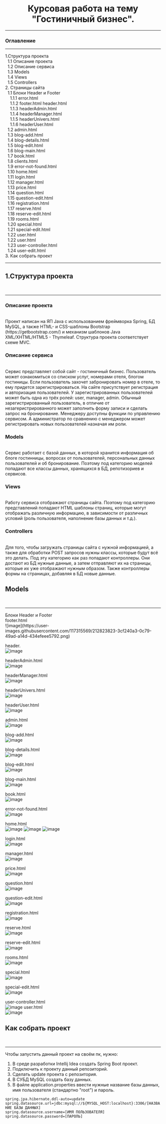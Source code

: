 <h1 align="center">Курсовая работа на тему "Гостиничный бизнес".</h1>
<hr>
<h3> Оглавление </h3>
<hr>
1.Структура проекта<br>
&nbsp;&nbsp;1.1 Описание проекта<br>
&nbsp;&nbsp;1.2 Описание сервиса<br>
&nbsp;&nbsp;1.3 Models<br>
&nbsp;&nbsp;1.4 Views<br>
&nbsp;&nbsp;1.5 Controllers<br>
2. Страницы сайта<br>
&nbsp;&nbsp;1.1 Блоки Header и Footer<br>
&nbsp;&nbsp;&nbsp;&nbsp;1.1.1 error.html <br>
&nbsp;&nbsp;&nbsp;&nbsp;1.1.2 footer.html header.html<br>
&nbsp;&nbsp;&nbsp;&nbsp;1.1.3 headerAdmin.html<br>
&nbsp;&nbsp;&nbsp;&nbsp;1.1.4 headerManager.html<br>
&nbsp;&nbsp;&nbsp;&nbsp;1.1.5 headerUnivers.html<br>
&nbsp;&nbsp;&nbsp;&nbsp;1.1.6 headerUser.html <br>
&nbsp;&nbsp;1.2 admin.html<br>
&nbsp;&nbsp;1.3 blog-add.html<br>
&nbsp;&nbsp;1.4 blog-details.html<br>
&nbsp;&nbsp;1.5 blog-edit.html<br>
&nbsp;&nbsp;1.6 blog-main.html<br>
&nbsp;&nbsp;1.7 book.html<br>
&nbsp;&nbsp;1.8 clients.html<br>
&nbsp;&nbsp;1.9 error-not-found.html <br>
&nbsp;&nbsp;1.10 home.html <br>
&nbsp;&nbsp;1.11 login.html<br>
&nbsp;&nbsp;1.12 manager.html<br>
&nbsp;&nbsp;1.13 price.html<br>
&nbsp;&nbsp;1.14 question.html<br>
&nbsp;&nbsp;1.15 question-edit.html<br>
&nbsp;&nbsp;1.16 registration.html<br>
&nbsp;&nbsp;1.17 reserve.html<br>
&nbsp;&nbsp;1.18 reserve-edit.html<br>
&nbsp;&nbsp;1.19 rooms.html<br>
&nbsp;&nbsp;1.20 special.html<br>
&nbsp;&nbsp;1.21 special-edit.html<br>
&nbsp;&nbsp;1.22 user.html<br>
&nbsp;&nbsp;1.22 user.html<br>
&nbsp;&nbsp;1.23 user-controller.html<br>
&nbsp;&nbsp;1.24 user-edit.html<br>
3. Как собрать проект<br>
<hr>
<h2> 1.Структура проекта</h2><br>
<hr>
<h3>Описание проекта</h3><br>
Проект написан на ЯП Java с использованием фреймворка Spring, БД MySQL, а также
HTML- и CSS-шаблоны Bootstrap (https://getbootstrap.com/) и
механизм шаблонов Java XML/XHTML/HTML5 - Thymeleaf. Структура проекта соответствует схеме MVC. 
<h3>Описание сервиса</h3><br>
<div>Сервис представляет собой сайт - гостиничный бизнес. Пользователь может ознакомиться со списком услуг, номерами отеля, блогом гостиницы. Eсли пользователь захочет забронировать номер в отеле, то ему придется зарегистрироваться. На сайте присутствует регистрация и авторизация пользователей. У зарегистрированных пользователей может быть одна из трёх ролей: user, manager, admin. Обычный зарегистрированный пользователь, в отличие от незагеристрированного может заполнить форму записи и сделать запрос на бронирование. Менеджеру доступны функции по управлению сервисом. А администратор по сравнению с менеджером может регистрировать новых пользователей назначая им роли.</div>
<h3>Models</h3><br>
<div></div>
<div>Сервис работает с базой данных, в которой хранится информация об блоге гостинницы,  вопросах от пользователей,  персональных данных пользователей и об бронирование. Поэтому под категорию моделей попадают все классы данных, хранящихся в БД, репотизориев и сервисов.</div>
<h3>Views</h3><br>
<div>Работу сервиса отображают страницы сайта. Поэтому под категорию представлений попадают HTML шаблоны страниц, которые могут отображать различную информацию, в зависимости от различных условий (роль пользователя, наполнение базы данных и т.д.).</div>
<h3>Controllers</h3><br>
<div>Для того, чтобы загружать страницы сайта с нужной информацией, а также для обработки POST запросов нужны классы, которые будут всё это делать. Под эту категорию как раз попадают контроллеры. Они достают из БД нужные данные, а затем отправляют их на страницы, которые их уже отображают нужным образом. Также контроллеры формы на страницах, добавляя в БД новые данные.</div>

<h2>Models</h2><br>
<hr>
<div>Блоки Header и Footer</div>
footer.html <br>
![image](https://user-images.githubusercontent.com/117315569/212823823-3cf240a3-0c79-49ad-a14d-434efeee5792.png)

header.<br>
![image](https://user-images.githubusercontent.com/117315569/212823696-c5f45944-4dfb-48a2-96ef-498a2d2bd100.png)

headerAdmin.html<br>
![image](https://user-images.githubusercontent.com/117315569/212823870-d9c667d2-d389-4aac-ab20-c651c83c9450.png)

headerManager.html<br>
![image](https://user-images.githubusercontent.com/117315569/212823997-4d78d8f0-b2ce-482e-ac01-cd188f9088bf.png)

headerUnivers.html<br>
![image](https://user-images.githubusercontent.com/117315569/212824029-5abb9c6b-33bc-43a5-a88c-0270731a7e1d.png)

headerUser.html<br>
![image](https://user-images.githubusercontent.com/117315569/212824077-bd72f49e-32c2-436b-b921-8a7de72b7a48.png)

admin.html<br>
![image](https://user-images.githubusercontent.com/117315569/213049035-4d8efe23-09d8-47c4-bf1d-6c07d64b7a5b.png)

blog-add.html<br>
![image](https://user-images.githubusercontent.com/117315569/212824670-7df60c74-a128-48d0-8167-bdbccc3b8feb.png)

blog-details.html<br>
![image](https://user-images.githubusercontent.com/117315569/212824610-bf495418-2f05-48aa-b44c-1a1d23e73e91.png)

blog-edit.html<br>
![image](https://user-images.githubusercontent.com/117315569/212824697-8adaa8ed-65f1-413d-a6ca-1de020ab6b42.png)

blog-main.html<br>
![image](https://user-images.githubusercontent.com/117315569/212824586-32085d97-052d-4c90-ba20-d34c7608e555.png)

book.html<br>
![image](https://user-images.githubusercontent.com/117315569/213050111-854f29d8-21e8-48a6-a79b-53bf0930ec02.png)

error-not-found.html <br>
![image](https://user-images.githubusercontent.com/117315569/212825500-d60fb3ed-bfc0-4eda-9650-420db387469a.png)

 home.html <br>
 ![image](https://user-images.githubusercontent.com/117315569/212824381-f121d91b-5509-46e5-85ee-e27ae8e460fe.png)
![image](https://user-images.githubusercontent.com/117315569/212824438-b03faa3c-4073-491d-99b8-95e65de03ed7.png)
![image](https://user-images.githubusercontent.com/117315569/212824483-2dee0d41-b942-49cc-8738-892d094c0f63.png)

 login.html<br>
 ![image](https://user-images.githubusercontent.com/117315569/213050536-762e8b61-fe6a-4ad6-9b70-7add3e153a76.png)

 manager.html<br>
 ![image](https://user-images.githubusercontent.com/117315569/213051528-00aebfb5-c76d-4106-8c58-4f69db8ea977.png)

 price.html<br>
 ![image](https://user-images.githubusercontent.com/117315569/212824543-cb15aee6-e341-4736-9702-a598d85389d1.png)

 question.html<br>
 ![image](https://user-images.githubusercontent.com/117315569/212825241-4c041b88-be56-46f1-bc53-cab79e12b9d3.png)

 question-edit.html<br>
![image](https://user-images.githubusercontent.com/117315569/212825271-375df842-4fa1-4423-91d6-35e79c0efb37.png)


 registration.html<br>
 ![image](https://user-images.githubusercontent.com/117315569/213051959-bbf7ce00-8075-4476-9ed2-c27a62fc5de4.png)

 reserve.html<br>
 ![image](https://user-images.githubusercontent.com/117315569/212824812-69d220ed-e603-4f9f-9602-d113d8412e81.png)

 reserve-edit.html<br>
 ![image](https://user-images.githubusercontent.com/117315569/212825134-669deaa5-79e5-43b7-8275-cd426101cae2.png)

 rooms.html<br>
 ![image](https://user-images.githubusercontent.com/117315569/212824509-885e1746-a2a4-47e4-9ee6-b2a807f2f6ff.png)

 special.html<br>
 ![image](https://user-images.githubusercontent.com/117315569/212824889-ce7cb91f-871a-4bc5-9cac-6baf09b78233.png)

 special-edit.html<br>
 ![image](https://user-images.githubusercontent.com/117315569/212824913-6296a4de-9fd7-4c6f-9822-ee6c537302b7.png)

 user-controller.html<br>
 ![image](https://user-images.githubusercontent.com/117315569/213052446-d8538cf5-3041-4312-a2df-08c2116e23e7.png)
 user.html<br>
 ![image](https://user-images.githubusercontent.com/117315569/213052746-dfd4f980-5832-4fe4-8ce4-4b20163b8f4e.png)

<h2>Как собрать проект</h2><br>
<hr>
<div>Чтобы запустить данный проект на своём пк, нужно:

1. В среде разработки Intellij Idea создать Spring Boot проект. <br>
2. Подключить к проекту данный репозиторий.<br>
3. Сделать update проекта с репозитория.<br>
4. В СУБД MySQL создать базу данных.<br>
5. В файле application.properties ввести нужные название базы данных, имя пользователя (стандартно "root") и пароль.<br>
</div>
<code>spring.jpa.hibernate.ddl-auto=update
spring.datasource.url=jdbc:mysql://${MYSQL_HOST:localhost}:3306/[НАЗВАНИЕ БАЗЫ ДАННЫХ]
spring.datasource.username=[ИМЯ ПОЛЬЗОВАТЕЛЯ]
spring.datasource.password=[ПАРОЛЬ]
</code>
